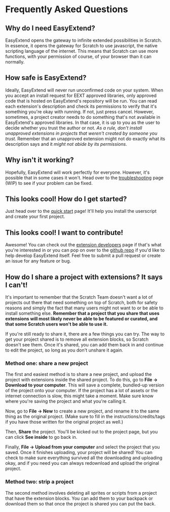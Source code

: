 Frequently Asked Questions
==========================

## Why do I need EasyExtend?
EasyExtend opens the gateway to infinite extended possibilities in Scratch. In essence, it opens the gateway for Scratch to use javascript, the native scripting language of the internet. This means that Scratch can use more functions, with your permission of course, of your browser than it can normally.

## How safe is EasyExtend?
Ideally, EasyExtend will never run unconfirmed code on your system. When you accept an install request for EEXT approved libraries, only approved code that is hosted on EasyExtend's repository will be run. You can read each extension's description and check its permissions to verify that it's something you're okay with running. If not, just press cancel. However, sometimes, a project creator needs to do something that's not available in EasyExtend's approved libraries. In that case, it is up to you as the user to decide whether you trust the author or not. *As a rule, don't install unapproved extensions in projects that weren't created by someone you trust.* Remember that an unapproved extension might not do exactly what its description says and it *might not abide by its permissions*.

## Why isn't it working?
Hopefully, EasyExtend will work perfectly for everyone. However, it's possible that in some cases it won't. Head over to the [troubleshooting](#ts) page (WIP) to see if your problem can be fixed.

## This looks cool! How do I get started?
Just head over to the [quick start](#start) page! It'll help you install the userscript and create your first project.

## This looks cool! I want to contribute!
Awesome! You can check out the [extension developers](#dev) page if that's what you're interested in or you can pop on over to the [github repo](https://github.com/bleush38p/EasyExtend) if you'd like to help develop EasyExtend itself. Feel free to submit a pull request or create an issue for any feature or bug.

## How do I share a project with extensions? It says I can't!
It's important to remember that the Scratch Team doesn't want a lot of projects out there that need something on top of Scratch, both for safety reasons and simply the fact that many users might not want to or be able to install something else. **Remember that a project that you share that uses extensions will most likely never be able to be featured or curated, and that some Scratch users won't be able to use it.**

If you're still ready to share it, there are a few things you can try. The way to get your project shared is to remove all extension blocks, so Scratch doesn't see them. Once it's shared, you can add them back in and continue to edit the project, so long as you don't unshare it again.

### Method one: share a new project

The first and easiest method is to share a new project, and upload the project with extensions inside the shared project. To do this, go to **File -> Download to your computer**. This will save a complete, bundled-up version of the project onto your computer. If the project has a lot of assets or the internet connection is slow, this might take a moment. Make sure know where you're saving the project and what you're calling it.

Now, go to **File -> New** to create a new project, and rename it to the same thing as the original project. (Make sure to fill in the instructions/credits/tags if you have those written for the original project as well.)

Then, **Share** the project. You'll be kicked out to the project page, but you can click **See inside** to go back in.

Finally, **File -> Upload from your computer** and select the project that you saved. Once it finishes uploading, your project will be shared! You can check to make sure everything survived all the downloading and uploading okay, and if you need you can always redownload and upload the original project.

### Method two: strip a project

The second method involves deleting all sprites or scripts from a project that have the extension blocks. You can add them to your backpack or download them so that once the project is shared you can put the back.

